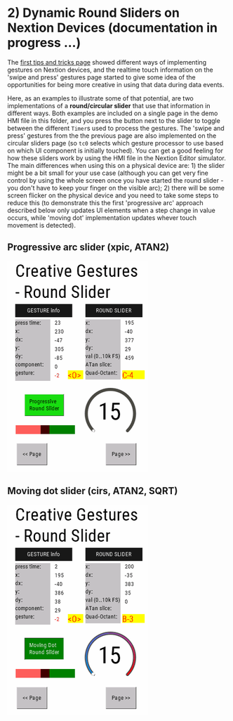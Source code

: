 # 2) Dynamic Round Sliders on Nextion Devices (documentation in progress ...)

The [first tips and tricks page](/Tips_and_Tricks/NEXTION_GESTURES.md) showed different ways of implementing gestures on Nextion devices, and the realtime touch information on the 'swipe and press' gestures page started to give some idea of the opportunities for being more creative in using that data during data events.

Here, as an examples to illustrate some of that potential, are two implementations of a **round/circular slider** that use that information in different ways.
Both examples are included on a single page in the demo HMI file in this folder, and you press the button next to the slider to toggle between the different `Timer`s used to process the gestures.  The 'swipe and press' gestures from the the previous page are also implemented on the circular sliders page (so `tc0` selects which gesture processor to use based on which UI component is initially touched).  You can get a good feeling for how these sliders work by using the HMI file in the Nextion Editor simulator.  The main differences when using this on a physical device are: 1) the slider might be a bit small for your use case (although you can get very fine control by using the whole screen once you have started the round slider - you don't have to keep your finger on the visible arc); 2) there will be some screen flicker on the physical device and you need to take some steps to reduce this (to demonstrate this the first 'progressive arc' approach described below only updates UI elements when a step change in value occurs, while 'moving dot' implementation updates whever touch movement is detected).

## Progressive arc slider (xpic, ATAN2)

![Edge swipe demo page](/Tips_and_Tricks/images/ROUND-SLIDER_Progressive-Anim.gif)

## Moving dot slider (cirs, ATAN2, SQRT)

![Edge swipe demo page](/Tips_and_Tricks/images/ROUND-SLIDER_Moving-Dot-Anim.gif)
